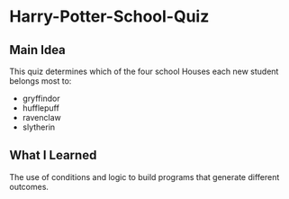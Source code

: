 # Harry-Potter-School-Quiz
## Main Idea
This quiz determines which of the four school Houses each new student belongs most to:

- gryffindor
- hufflepuff
- ravenclaw
- slytherin


## What I Learned
The use of conditions and logic to build programs that generate different outcomes.
